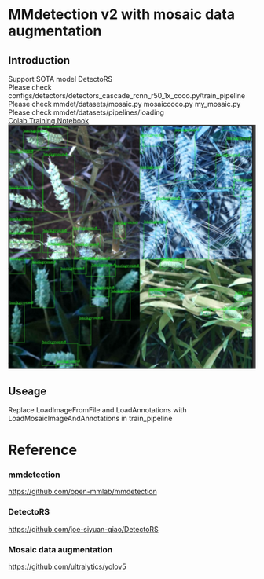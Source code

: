 # MMdetection v2 with mosaic data augmentation

## Introduction
Support SOTA model DetectoRS  
Please check configs/detectors/detectors_cascade_rcnn_r50_1x_coco.py/train_pipeline  
Please check mmdet/datasets/mosaic.py mosaiccoco.py my_mosaic.py  
Please check mmdet/datasets/pipelines/loading  
[Colab Training Notebook](MMDetection_DetectoRS_training_backbone_resnet50_ft.ipynb)
![image](wheat-mosaic2.png)  
## Useage
Replace LoadImageFromFile and LoadAnnotations with LoadMosaicImageAndAnnotations in train_pipeline

# Reference 
### mmdetection
https://github.com/open-mmlab/mmdetection
### DetectoRS
https://github.com/joe-siyuan-qiao/DetectoRS
### Mosaic data augmentation
https://github.com/ultralytics/yolov5

